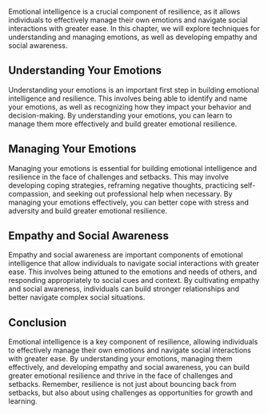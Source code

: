 
Emotional intelligence is a crucial component of resilience, as it allows individuals to effectively manage their own emotions and navigate social interactions with greater ease. In this chapter, we will explore techniques for understanding and managing emotions, as well as developing empathy and social awareness.

Understanding Your Emotions
---------------------------

Understanding your emotions is an important first step in building emotional intelligence and resilience. This involves being able to identify and name your emotions, as well as recognizing how they impact your behavior and decision-making. By understanding your emotions, you can learn to manage them more effectively and build greater emotional resilience.

Managing Your Emotions
----------------------

Managing your emotions is essential for building emotional intelligence and resilience in the face of challenges and setbacks. This may involve developing coping strategies, reframing negative thoughts, practicing self-compassion, and seeking out professional help when necessary. By managing your emotions effectively, you can better cope with stress and adversity and build greater emotional resilience.

Empathy and Social Awareness
----------------------------

Empathy and social awareness are important components of emotional intelligence that allow individuals to navigate social interactions with greater ease. This involves being attuned to the emotions and needs of others, and responding appropriately to social cues and context. By cultivating empathy and social awareness, individuals can build stronger relationships and better navigate complex social situations.

Conclusion
----------

Emotional intelligence is a key component of resilience, allowing individuals to effectively manage their own emotions and navigate social interactions with greater ease. By understanding your emotions, managing them effectively, and developing empathy and social awareness, you can build greater emotional resilience and thrive in the face of challenges and setbacks. Remember, resilience is not just about bouncing back from setbacks, but also about using challenges as opportunities for growth and learning.
